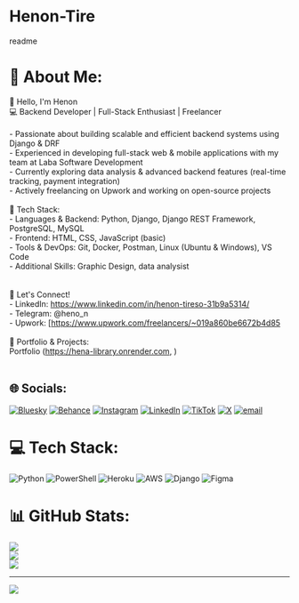 # Henon-Tire
readme
# 💫 About Me:
👋 Hello, I'm Henon<br>💻 Backend Developer | Full-Stack Enthusiast | Freelancer  <br><br>- Passionate about building scalable and efficient backend systems using Django & DRF  <br>- Experienced in developing full-stack web & mobile applications with my team at Laba Software Development  <br>- Currently exploring data analysis & advanced backend features (real-time tracking, payment integration)  <br>- Actively freelancing on Upwork and working on open-source projects  <br><br>📌 Tech Stack:  <br>- Languages & Backend: Python, Django, Django REST Framework, PostgreSQL, MySQL  <br>- Frontend: HTML, CSS, JavaScript (basic)  <br>- Tools & DevOps: Git, Docker, Postman, Linux (Ubuntu & Windows), VS Code  <br>- Additional Skills: Graphic Design, data analysist<br>  <br><br>🚀 Let's Connect!  <br>- LinkedIn: https://www.linkedin.com/in/henon-tireso-31b9a5314/ <br>- Telegram: @heno_n<br>- Upwork: [https://www.upwork.com/freelancers/~019a860be6672b4d85<br><br>🔗 Portfolio & Projects:  <br>Portfolio (https://hena-library.onrender.com,    )<br><br>


## 🌐 Socials:
[![Bluesky](https://img.shields.io/badge/bluesky-0285FF?style=for-the-badge&logo=bluesky&logoColor=%23FFFFFF)](https://bsky.app/profile/Henon) [![Behance](https://img.shields.io/badge/Behance-1769ff?logo=behance&logoColor=white)](https://behance.net/Henon) [![Instagram](https://img.shields.io/badge/Instagram-%23E4405F.svg?logo=Instagram&logoColor=white)](https://instagram.com/@heno_n1) [![LinkedIn](https://img.shields.io/badge/LinkedIn-%230077B5.svg?logo=linkedin&logoColor=white)](https://linkedin.com/in/https://www.linkedin.com/in/henon-tireso-31b9a5314/) [![TikTok](https://img.shields.io/badge/TikTok-%23000000.svg?logo=TikTok&logoColor=white)](https://tiktok.com/@hen_on) [![X](https://img.shields.io/badge/X-black.svg?logo=X&logoColor=white)](https://x.com/Heno_n1) [![email](https://img.shields.io/badge/Email-D14836?logo=gmail&logoColor=white)](mailto:henontireso@gmail.com) 

# 💻 Tech Stack:
![Python](https://img.shields.io/badge/python-3670A0?style=for-the-badge&logo=python&logoColor=ffdd54) ![PowerShell](https://img.shields.io/badge/PowerShell-%235391FE.svg?style=for-the-badge&logo=powershell&logoColor=white) ![Heroku](https://img.shields.io/badge/heroku-%23430098.svg?style=for-the-badge&logo=heroku&logoColor=white) ![AWS](https://img.shields.io/badge/AWS-%23FF9900.svg?style=for-the-badge&logo=amazon-aws&logoColor=white) ![Django](https://img.shields.io/badge/django-%23092E20.svg?style=for-the-badge&logo=django&logoColor=white) ![Figma](https://img.shields.io/badge/figma-%23F24E1E.svg?style=for-the-badge&logo=figma&logoColor=white)
# 📊 GitHub Stats:
![](https://github-readme-stats.vercel.app/api?username=HenonTire&theme=aura&hide_border=false&include_all_commits=true&count_private=true)<br/>
![](https://github-readme-streak-stats.herokuapp.com/?user=HenonTire&theme=aura&hide_border=false)<br/>
![](https://github-readme-stats.vercel.app/api/top-langs/?username=HenonTire&theme=aura&hide_border=false&include_all_commits=true&count_private=true&layout=compact)

---
[![](https://visitcount.itsvg.in/api?id=HenonTire&icon=0&color=0)](https://visitcount.itsvg.in)

<!-- Proudly created with GPRM ( https://gprm.itsvg.in ) -->
